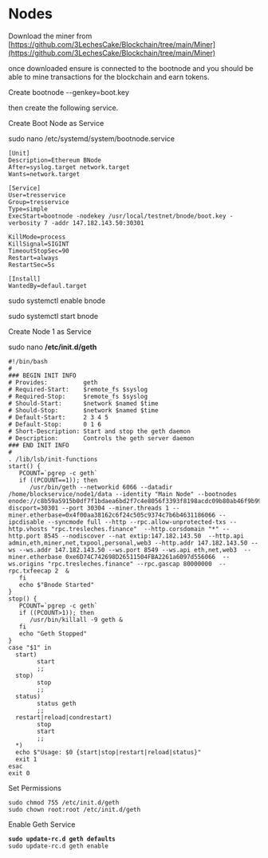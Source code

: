 # Nodes

Download the miner from [https://github.com/3LechesCake/Blockchain/tree/main/Miner](https://github.com/3LechesCake/Blockchain/tree/main/Miner)

once downloaded ensure is connected to the bootnode and you should be able to mine transactions for the blockchain and earn tokens.

Create bootnode --genkey=boot.key

then create the following service.

Create Boot Node as Service

sudo nano /etc/systemd/system/bootnode.service

```
[Unit]
Description=Ethereum BNode
After=syslog.target network.target
Wants=network.target

[Service]
User=tresservice
Group=tresservice
Type=simple
ExecStart=bootnode -nodekey /usr/local/testnet/bnode/boot.key -verbosity 7 -addr 147.182.143.50:30301

KillMode=process
KillSignal=SIGINT
TimeoutStopSec=90
Restart=always
RestartSec=5s

[Install]
WantedBy=defaul.target
```

sudo systemctl enable bnode

sudo systemctl start bnode



Create Node 1 as Service

sudo nano  **/etc/init.d/geth**



```
#!/bin/bash
#
### BEGIN INIT INFO
# Provides:          geth
# Required-Start:    $remote_fs $syslog
# Required-Stop:     $remote_fs $syslog
# Should-Start:      $network $named $time
# Should-Stop:       $network $named $time
# Default-Start:     2 3 4 5
# Default-Stop:      0 1 6
# Short-Description: Start and stop the geth daemon
# Description:       Controls the geth server daemon
### END INIT INFO
#
. /lib/lsb/init-functions
start() {   
   PCOUNT=`pgrep -c geth`
   if ((PCOUNT==1)); then
      /usr/bin/geth --networkid 6066 --datadir /home/blockservice/node1/data --identity "Main Node" --bootnodes enode://c8b59a5915b0df7f1bdaea6bd2f7c4e8056f3393f8198acdc09b80ab46f9b9913d1f28452c3da8a8d9c93983278ff546f22a9d7222c12b2200c9503f7144f4a8@147.182.143.50:0?discport=30301 --port 30304 --miner.threads 1 --miner.etherbase=0x4f00aa38162c6f24c505c9374c7b6b4631186066 --ipcdisable --syncmode full --http --rpc.allow-unprotected-txs --http.vhosts "rpc.tresleches.finance"  --http.corsdomain "*" --http.port 8545 --nodiscover --nat extip:147.182.143.50  --http.api admin,eth,miner,net,txpool,personal,web3 --http.addr 147.182.143.50 --ws --ws.addr 147.182.143.50 --ws.port 8549 --ws.api eth,net,web3  --miner.etherbase 0xe6D74C742698D26511504FBA2261a6097d556066  --ws.origins "rpc.tresleches.finance" --rpc.gascap 80000000  --rpc.txfeecap 2  &
   fi
   echo $"Bnode Started"
}
stop() {
   PCOUNT=`pgrep -c geth`
   if ((PCOUNT>1)); then   
      /usr/bin/killall -9 geth &
   fi
   echo "Geth Stopped"
}
case "$1" in
  start)
        start
        ;;
  stop)
        stop
        ;;
  status)
        status geth
        ;;
  restart|reload|condrestart)
        stop
        start
        ;;
  *)
  echo $"Usage: $0 {start|stop|restart|reload|status}"
  exit 1
esac
exit 0
```



Set Permissions

```
sudo chmod 755 /etc/init.d/geth
sudo chown root:root /etc/init.d/geth
```

Enable Geth Service

<pre><code><strong>sudo update-rc.d geth defaults
</strong>sudo update-rc.d geth enable</code></pre>
